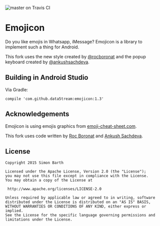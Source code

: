 ![master on Travis CI](https://travis-ci.org/Data5tream/emojicon.png?branch=master)

# Emojicon

Do you like emojis in Whatsapp, iMessage? Emojicon is a library to implement such a thing for Android.

This fork uses the new style created by  [@rocboronat](https://github.com/rocboronat/emojicon) and the popup keyboard created by [@ankushsachdeva](https://github.com/ankushsachdeva/emojicon).

## Building in Android Studio

Via Gradle:

```
compile 'com.github.data5tream:emojicon:1.3'
```


Acknowledgements
----------------

Emojicon is using emojis graphics from [emoji-cheat-sheet.com](https://github.com/arvida/emoji-cheat-sheet.com/tree/master/public/graphics/emojis).

This fork uses code written by [Roc Boronat](https://github.com/rocboronat) and [Ankush Sachdeva](https://github.com/ankushsachdeva).

License
-------

```
Copyright 2015 Simon Barth

Licensed under the Apache License, Version 2.0 (the "License");
you may not use this file except in compliance with the License.
You may obtain a copy of the License at

 http://www.apache.org/licenses/LICENSE-2.0

Unless required by applicable law or agreed to in writing, software
distributed under the License is distributed on an "AS IS" BASIS,
WITHOUT WARRANTIES OR CONDITIONS OF ANY KIND, either express or implied.
See the License for the specific language governing permissions and
limitations under the License.
```
